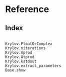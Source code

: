 # Reference

## Index

```@index
```

```@docs
Krylov.FloatOrComplex
Krylov.niterations
Krylov.Aprod
Krylov.Atprod
Krylov.kstdout
Krylov.extract_parameters
Base.show
```
